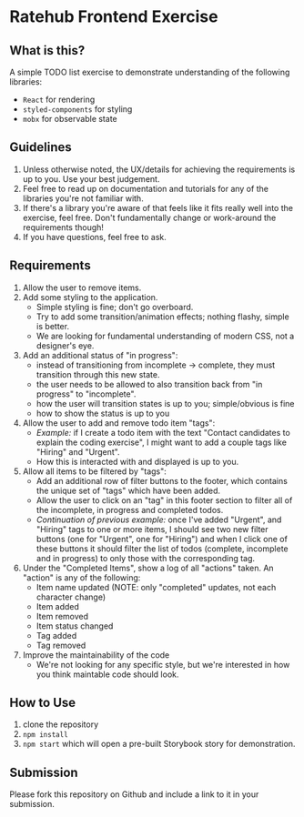 # Ratehub Frontend Exercise

## What is this?

A simple TODO list exercise to demonstrate understanding of the following libraries:
- `React` for rendering
- `styled-components` for styling
- `mobx` for observable state

## Guidelines
1. Unless otherwise noted, the UX/details for achieving the requirements is up to you. Use your best judgement.
2. Feel free to read up on documentation and tutorials for any of the libraries you're not familiar with.
3. If there's a library you're aware of that feels like it fits really well into the exercise, feel free. Don't fundamentally change or work-around the requirements though!
3. If you have questions, feel free to ask.

## Requirements
1. Allow the user to remove items.
2. Add some styling to the application.
    - Simple styling is fine; don't go overboard.
    - Try to add some transition/animation effects; nothing flashy, simple is better.
    - We are looking for fundamental understanding of modern CSS, not a designer's eye.
3. Add an additional status of "in progress":
    - instead of transitioning from incomplete -> complete, they must transition through this new state.
    - the user needs to be allowed to also transition back from "in progress" to "incomplete".
    - how the user will transition states is up to you; simple/obvious is fine
    - how to show the status is up to you
4. Allow the user to add and remove todo item "tags":
    - *Example:* if I create a todo item with the text "Contact candidates to explain the coding exercise", I might want to add a couple tags like "Hiring" and "Urgent".
    - How this is interacted with and displayed is up to you.
5. Allow all items to be filtered by "tags":
    - Add an additional row of filter buttons to the footer, which contains the unique set of "tags" which have been added.
    - Allow the user to click on an "tag" in this footer section to filter all of the incomplete, in progress and completed todos.
    - *Continuation of previous example:* once I've added "Urgent", and "Hiring" tags to one or more items, I should see two new filter buttons (one for "Urgent", one for "Hiring") and when I click one of these buttons it should filter the list of todos (complete, incomplete and in progress) to only those with the corresponding tag.
6. Under the "Completed Items", show a log of all "actions" taken. An "action" is any of the following: 
    - Item name updated (NOTE: only "completed" updates, not each character change)
    - Item added 
    - Item removed
    - Item status changed
    - Tag added
    - Tag removed
7. Improve the maintainability of the code
    - We're not looking for any specific style, but we're interested in how you think maintable code should look.

## How to Use
1. clone the repository
2. `npm install`
3. `npm start` which will open a pre-built Storybook story for demonstration.

## Submission

Please fork this repository on Github and include a link to it in your submission.